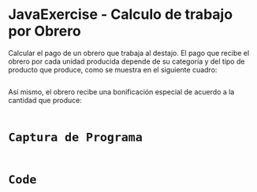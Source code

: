 <H1>JavaExercise - Calculo de trabajo por Obrero</H1>
<P>Calcular el pago de un obrero que trabaja al destajo. El pago que recibe el obrero por cada unidad producida depende de su categoría y del tipo de producto que produce, como se muestra en el siguiente cuadro:</P>

<img src="https://imgur.com/3SwWhBh.png" alt="">
<p>Así mismo, el obrero recibe una bonificación especial de acuerdo a la cantidad que produce:</p>
<img src="https://imgur.com/RcVD1jH.png" alt="">

<h1><code>Captura de Programa</code></h1>

<img src="https://imgur.com/bMGE15o.png" alt="">

<h1><code>Code</code></h1>

<img src="https://imgur.com/3mUsL6z.png" alt="">
